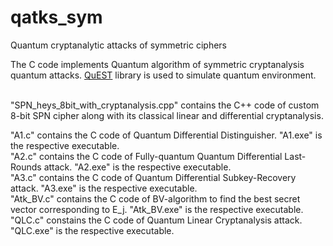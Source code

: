 # qatks_sym
Quantum cryptanalytic attacks of symmetric ciphers

The C code implements Quantum algorithm of symmetric cryptanalysis quantum attacks.
<a href=https://quest.qtechtheory.org/>QuEST</a> library is used to simulate quantum environment.<br/><br/>

"SPN_heys_8bit_with_cryptanalysis.cpp" contains the C++ code of custom 8-bit SPN cipher along with its classical linear and differential cryptanalysis.<br/>

"A1.c" contains the C code of Quantum Differential Distinguisher. "A1.exe" is the respective executable.<br/>
"A2.c" contains the C code of Fully-quantum Quantum Differential Last-Rounds attack. "A2.exe" is the respective executable.<br/>
"A3.c" contains the C code of Quantum Differential Subkey-Recovery attack. "A3.exe" is the respective executable.<br/>
"Atk_BV.c" contains the C code of BV-algorithm to find the best secret vector corresponding to E_j. "Atk_BV.exe" is the respective executable.<br/>
"QLC.c" constains the C code of Quantum Linear Cryptanalysis attack. "QLC.exe" is the respective executable.<br/>
